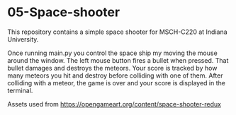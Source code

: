 # 05-Space-shooter
This repository contains a simple space shooter for MSCH-C220 at Indiana University.

Once running main.py you control the space ship my moving the mouse around the window. The left mouse button fires a bullet when pressed. That bullet damages and destroys the meteors. Your score is tracked by how many meteors you hit and destroy before colliding with one of them. After colliding with a meteor, the game is over and your score is displayed in the terminal.

Assets used from https://opengameart.org/content/space-shooter-redux 